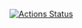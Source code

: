 [![Actions Status](https://github.com/zasdfgbnm-dockers/basic/workflows/docker-image/badge.svg)](https://github.com/zasdfgbnm-dockers/basic/actions)